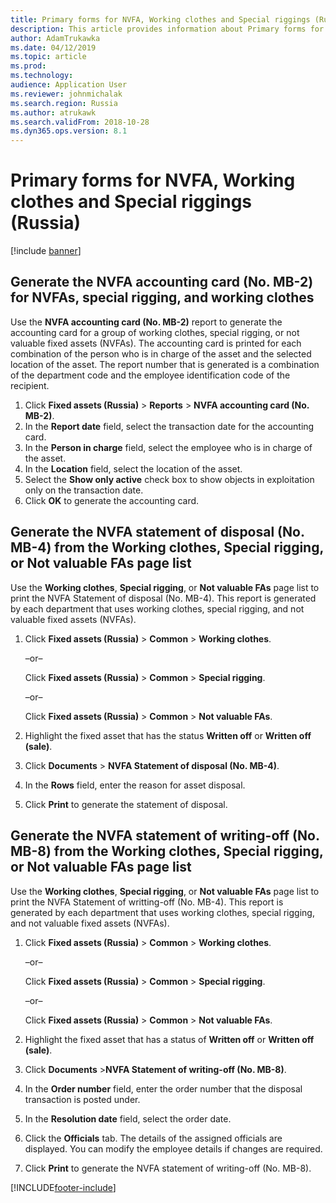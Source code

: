 ```yaml
---
title: Primary forms for NVFA, Working clothes and Special riggings (Russia)
description: This article provides information about Primary forms for NVFA, Working clothes and Special riggings for Russia.
author: AdamTrukawka
ms.date: 04/12/2019
ms.topic: article
ms.prod: 
ms.technology: 
audience: Application User
ms.reviewer: johnmichalak
ms.search.region: Russia
ms.author: atrukawk
ms.search.validFrom: 2018-10-28
ms.dyn365.ops.version: 8.1
---
```


# Primary forms for NVFA, Working clothes and Special riggings (Russia)

[!include [banner](../../includes/banner.md)]

## Generate the NVFA accounting card (No. MB-2) for NVFAs, special rigging, and working clothes 

Use the **NVFA accounting card (No. MB-2)** report to generate the accounting card for a group of working clothes, special rigging, or not valuable fixed assets (NVFAs). The accounting card is printed for each combination of the person who is in charge of the asset and the selected location of the asset. The report number that is generated is a combination of the department code and the employee identification code of the recipient.

1.  Click **Fixed assets (Russia)** \> **Reports** \> **NVFA accounting card (No. MB-2)**.
2.  In the **Report date** field, select the transaction date for the accounting card.
3.  In the **Person in charge** field, select the employee who is in charge of the asset.
4.  In the **Location** field, select the location of the asset.
5.  Select the **Show only active** check box to show objects in exploitation only on the transaction date.
6.  Click **OK** to generate the accounting card.

## Generate the NVFA statement of disposal (No. MB-4) from the Working clothes, Special rigging, or Not valuable FAs page list 

Use the **Working clothes**, **Special rigging**, or **Not valuable FAs** page list to print the NVFA Statement of disposal (No. MB-4). This report is generated by each department that uses working clothes, special rigging, and not valuable fixed assets (NVFAs).

1.  Click **Fixed assets (Russia)** \> **Common** \> **Working clothes**.
    
    –or–
    
    Click **Fixed assets (Russia)** \> **Common** \> **Special rigging**.
    
    –or–
    
    Click **Fixed assets (Russia)** \> **Common** \> **Not valuable FAs**.

2.  Highlight the fixed asset that has the status **Written off** or **Written off (sale)**.

3.  Click **Documents** \> **NVFA Statement of disposal (No. MB-4)**.

4.  In the **Rows** field, enter the reason for asset disposal.

5.  Click **Print** to generate the statement of disposal.

## Generate the NVFA statement of writing-off (No. MB-8) from the Working clothes, Special rigging, or Not valuable FAs page list 

Use the **Working clothes**, **Special rigging**, or **Not valuable FAs** page list to print the NVFA Statement of writting-off (No. MB-4). This report is generated by each department that uses working clothes, special rigging, and not valuable fixed assets (NVFAs).

1.  Click **Fixed assets (Russia)** \> **Common** \> **Working clothes**.
    
    –or–
    
    Click **Fixed assets (Russia)** \> **Common** \> **Special rigging**.
    
    –or–
    
    Click **Fixed assets (Russia)** \> **Common** \> **Not valuable FAs**.

2.  Highlight the fixed asset that has a status of **Written off** or **Written off (sale)**.

3.  Click **Documents** \>**NVFA Statement of writing-off (No. MB-8)**.

4.  In the **Order number** field, enter the order number that the disposal transaction is posted under.

5.  In the **Resolution date** field, select the order date.

6.  Click the **Officials** tab. The details of the assigned officials are displayed. You can modify the employee details if changes are required.

7.  Click **Print** to generate the NVFA statement of writing-off (No. MB-8).


[!INCLUDE[footer-include](../../../includes/footer-banner.md)]
